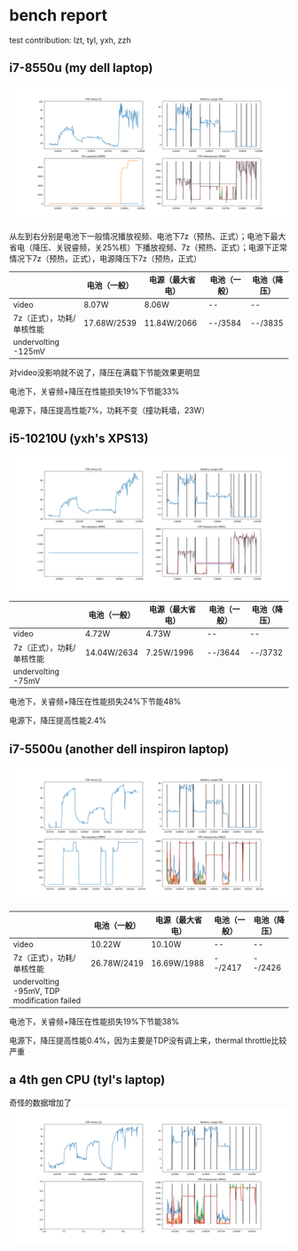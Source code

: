 # bench report

test contribution: lzt, tyl, yxh, zzh 

## i7-8550u (my dell laptop)

![Figure_1](./dell-vostro-i7-8550u/Figure_1.png)

从左到右分别是电池下一般情况播放视频、电池下7z（预热、正式）；电池下最大省电（降压、关锐睿频，关25%核）下播放视频、7z（预热、正式）；电源下正常情况下7z（预热，正式），电源降压下7z（预热，正式）

|                           | 电池（一般） | 电源（最大省电） | 电池（一般） | 电池（降压） |
| ------------------------- | ------------ | ---------------- | ------------ | ------------ |
| video                     | 8.07W        | 8.06W            | --           | --           |
| 7z（正式），功耗/单核性能 | 17.68W/2539  | 11.84W/2066      | --/3584      | --/3835      |
| undervolting -125mV       |              |                  |              |              |

对video没影响就不说了，降压在满载下节能效果更明显

电池下，关睿频+降压在性能损失19%下节能33%

电源下，降压提高性能7%，功耗不变（撞功耗墙，23W）

## i5-10210U (yxh's XPS13)

![Figure_2](./xps13-i5-10210u/Figure_2.png)

|                           | 电池（一般） | 电源（最大省电） | 电池（一般） | 电池（降压） |
| ------------------------- | ------------ | ---------------- | ------------ | ------------ |
| video                     | 4.72W        | 4.73W            | --           | --           |
| 7z（正式），功耗/单核性能 | 14.04W/2634  | 7.25W/1996       | --/3644      | --/3732      |
| undervolting -75mV        |              |                  |              |              |

电池下，关睿频+降压在性能损失24%下节能48%

电源下，降压提高性能2.4%

## i7-5500u (another dell inspiron laptop)

![Figure_3](./dell-inspiron-i7-5500u/Figure_3.png)

|                                             | 电池（一般） | 电源（最大省电） | 电池（一般） | 电池（降压） |
| ------------------------------------------- | ------------ | ---------------- | ------------ | ------------ |
| video                                       | 10.22W       | 10.10W           | --           | --           |
| 7z（正式），功耗/单核性能                   | 26.78W/2419  | 16.69W/1988      | --/2417      | --/2426      |
| undervolting -95mV, TDP modification failed |              |                  |              |              |

电池下，关睿频+降压在性能损失19%下节能38%

电源下，降压提高性能0.4%，因为主要是TDP没有调上来，thermal throttle比较严重

## a 4th gen CPU (tyl's laptop)

 奇怪的数据增加了![Figure_4](./4thgen/Figure_4.png)





